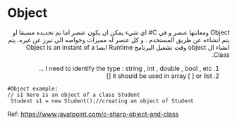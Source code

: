 ﻿# Object
<div dir="rtl">
Object ومعانتها عنصر و في C#  اي شيء يمكن ان يكون عنصر اما تم تحديده مسبقا او يتم انشاءه عن طريق المستخدم . و كل عنصر له مميزات وخواصه الي تبرز عن غيره. يتم انشاء ال object وقت تشغيل البرنامج Runtime ايضا Object is an instant of a Class.

1. I need to identify the type : string , int , double , bool , etc ...
2. it should be used in array [ ] or list []
 </div>

	#Object example:
	// s1 here is an object of a class Student
	 Student s1 = new Student();//creating an object of Student


Ref:
https://www.javatpoint.com/c-sharp-object-and-class
